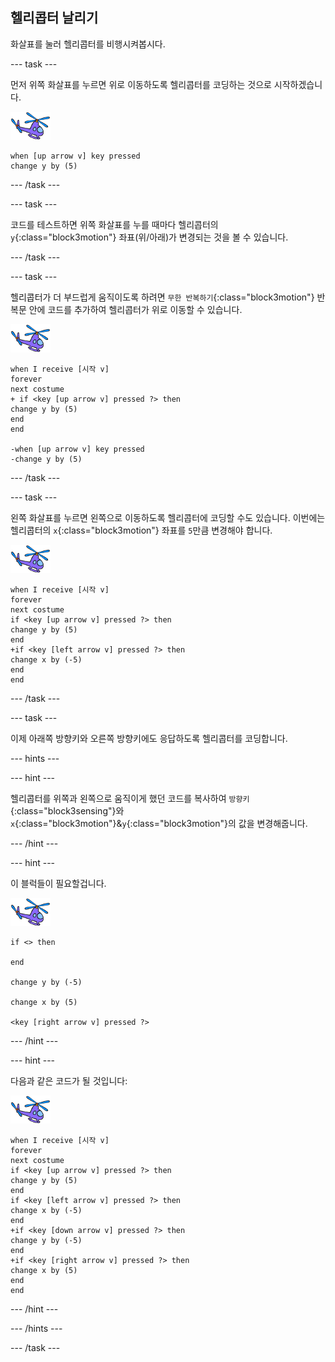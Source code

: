 ## 헬리콥터 날리기

화살표를 눌러 헬리콥터를 비행시켜봅시다.

--- task ---

먼저 위쪽 화살표를 누르면 위로 이동하도록 헬리콥터를 코딩하는 것으로 시작하겠습니다.

![헬리콥터 스프라이트](images/helicopter-sprite.png)

```blocks3
when [up arrow v] key pressed
change y by (5)
```

--- /task ---

--- task ---

코드를 테스트하면 위쪽 화살표를 누를 때마다 헬리콥터의 `y`{:class="block3motion"} 좌표(위/아래)가 변경되는 것을 볼 수 있습니다.

--- /task ---

--- task ---

헬리콥터가 더 부드럽게 움직이도록 하려면 `무한 반복하기`{:class="block3motion"} 반복문 안에 코드를 추가하여 헬리콥터가 위로 이동할 수 있습니다.

![헬리콥터 스프라이트](images/helicopter-sprite.png)

```blocks3
when I receive [시작 v]
forever
next costume
+ if <key [up arrow v] pressed ?> then
change y by (5)
end
end

-when [up arrow v] key pressed
-change y by (5)
```

--- /task ---

--- task ---

왼쪽 화살표를 누르면 왼쪽으로 이동하도록 헬리콥터에 코딩할 수도 있습니다. 이번에는 헬리콥터의 `x`{:class="block3motion"} 좌표를 `5`만큼 변경해야 합니다.

![헬리콥터 스프라이트](images/helicopter-sprite.png)

```blocks3
when I receive [시작 v]
forever
next costume
if <key [up arrow v] pressed ?> then
change y by (5)
end
+if <key [left arrow v] pressed ?> then
change x by (-5)
end
end
```

--- /task ---

--- task ---

이제 아래쪽 방향키와 오른쪽 방향키에도 응답하도록 헬리콥터를 코딩합니다.

--- hints ---


--- hint ---

헬리콥터를 위쪽과 왼쪽으로 움직이게 했던 코드를 복사하여 `방향키`{:class="block3sensing"}와 `x`{:class="block3motion"}&`y`{:class="block3motion"}의 값을 변경해줍니다.

--- /hint ---

--- hint ---

이 블럭들이 필요할겁니다.

![헬리콥터 스프라이트](images/helicopter-sprite.png)

```blocks3
if <> then

end

change y by (-5)

change x by (5)

<key [right arrow v] pressed ?>
```

--- /hint ---

--- hint ---

다음과 같은 코드가 될 것입니다:

![헬리콥터 스프라이트](images/helicopter-sprite.png)

```blocks3
when I receive [시작 v]
forever
next costume
if <key [up arrow v] pressed ?> then
change y by (5)
end
if <key [left arrow v] pressed ?> then
change x by (-5)
end
+if <key [down arrow v] pressed ?> then
change y by (-5)
end
+if <key [right arrow v] pressed ?> then
change x by (5)
end
end
```

--- /hint ---

--- /hints ---

--- /task ---
